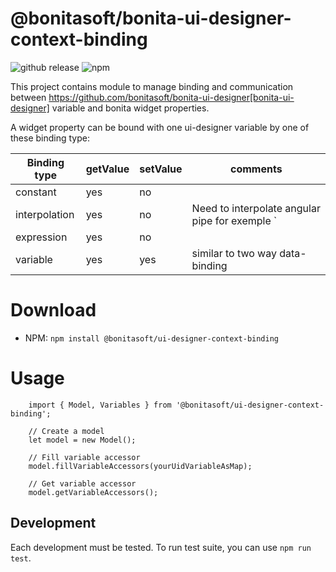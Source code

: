 # @bonitasoft/bonita-ui-designer-context-binding

![github release](https://img.shields.io/github/v/release/bonitasoft/bonita-ui-designer-context-binding)
![npm](https://img.shields.io/npm/v/@bonitasoft/ui-designer-context-binding)

This project contains module to manage binding and communication between https://github.com/bonitasoft/bonita-ui-designer[bonita-ui-designer] variable and bonita widget properties.

A widget property can be bound with one ui-designer variable by one of these binding type:

| Binding type   | getValue  | setValue  | comments |
|---|---|---|---|
| constant | yes | no ||
| interpolation| yes| no | Need to interpolate angular pipe for exemple `| date, | `
| expression | yes | no |
| variable | yes | yes | similar to two way data-binding

# Download

* NPM:
    `npm install @bonitasoft/ui-designer-context-binding`
  
# Usage

```
    import { Model, Variables } from '@bonitasoft/ui-designer-context-binding';

    // Create a model
    let model = new Model();

    // Fill variable accessor
    model.fillVariableAccessors(yourUidVariableAsMap);

    // Get variable accessor
    model.getVariableAccessors();
```

## Development

Each development must be tested. To run test suite, you can use `npm run test`.
